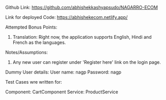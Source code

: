 Github Link: https://github.com/abhishekkashyapsudo/NAGARRO-ECOM

Link for deployed Code: https://abhishekecom.netlify.app/


Attempted Bonus Points:
1. Translation: Right now, the application supports English, Hindi and French as the languages.

Notes/Assumptions:
1. Any new user can register under 'Register here' link on the login page.

Dummy User details:
User name: nagp
Password: nagp

Test Cases wre written for:

Component: CartComponent
Service: ProductService
